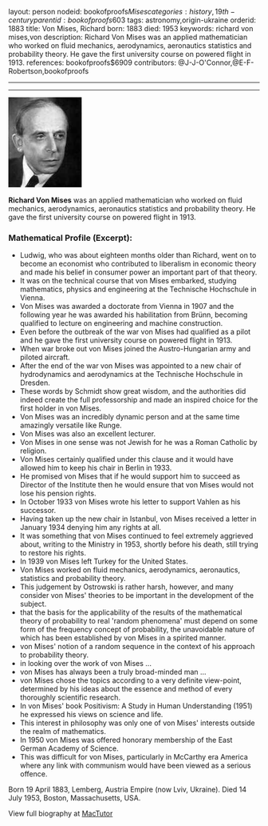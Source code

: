 layout: person
nodeid: bookofproofs$Mises
categories: history,19th-century
parentid: bookofproofs$603
tags: astronomy,origin-ukraine
orderid: 1883
title: Von Mises, Richard
born: 1883
died: 1953
keywords: richard von mises,von
description: Richard Von Mises was an applied mathematician who worked on fluid mechanics, aerodynamics, aeronautics statistics and probability theory. He gave the first university course on powered flight in 1913.
references: bookofproofs$6909
contributors: @J-J-O'Connor,@E-F-Robertson,bookofproofs

---



---

![Mises.jpg](https://github.com/bookofproofs/bookofproofs.github.io/blob/main/_sources/_assets/images/portraits/Mises.jpg?raw=true)

**Richard Von Mises** was an applied mathematician who worked on fluid mechanics, aerodynamics, aeronautics statistics and probability theory. He gave the first university course on powered flight in 1913.

### Mathematical Profile (Excerpt):
* Ludwig, who was about eighteen months older than Richard, went on to become an economist who contributed to liberalism in economic theory and made his belief in consumer power an important part of that theory.
* It was on the technical course that von Mises embarked, studying mathematics, physics and engineering at the Technische Hochschule in Vienna.
* Von Mises was awarded a doctorate from Vienna in 1907 and the following year he was awarded his habilitation from Brünn, becoming qualified to lecture on engineering and machine construction.
* Even before the outbreak of the war von Mises had qualified as a pilot and he gave the first university course on powered flight in 1913.
* When war broke out von Mises joined the Austro-Hungarian army and piloted aircraft.
* After the end of the war von Mises was appointed to a new chair of hydrodynamics and aerodynamics at the Technische Hochschule in Dresden.
* These words by Schmidt show great wisdom, and the authorities did indeed create the full professorship and made an inspired choice for the first holder in von Mises.
* Von Mises was an incredibly dynamic person and at the same time amazingly versatile like Runge.
* Von Mises was also an excellent lecturer.
* Von Mises in one sense was not Jewish for he was a Roman Catholic by religion.
* Von Mises certainly qualified under this clause and it would have allowed him to keep his chair in Berlin in 1933.
* He promised von Mises that if he would support him to succeed as Director of the Institute then he would ensure that von Mises would not lose his pension rights.
* In October 1933 von Mises wrote his letter to support Vahlen as his successor.
* Having taken up the new chair in Istanbul, von Mises received a letter in January 1934 denying him any rights at all.
* It was something that von Mises continued to feel extremely aggrieved about, writing to the Ministry in 1953, shortly before his death, still trying to restore his rights.
* In 1939 von Mises left Turkey for the United States.
* Von Mises worked on fluid mechanics, aerodynamics, aeronautics, statistics and probability theory.
* This judgement by Ostrowski is rather harsh, however, and many consider von Mises' theories to be important in the development of the subject.
* that the basis for the applicability of the results of the mathematical theory of probability to real 'random phenomena' must depend on some form of the frequency concept of probability, the unavoidable nature of which has been established by von Mises in a spirited manner.
* von Mises' notion of a random sequence in the context of his approach to probability theory.
* in looking over the work of von Mises ...
* von Mises has always been a truly broad-minded man ...
* von Mises chose the topics according to a very definite view-point, determined by his ideas about the essence and method of every thoroughly scientific research.
* In von Mises' book Positivism: A Study in Human Understanding (1951) he expressed his views on science and life.
* This interest in philosophy was only one of von Mises' interests outside the realm of mathematics.
* In 1950 von Mises was offered honorary membership of the East German Academy of Science.
* This was difficult for von Mises, particularly in McCarthy era America where any link with communism would have been viewed as a serious offence.

Born 19 April 1883, Lemberg, Austria Empire (now Lviv, Ukraine). Died 14 July 1953, Boston, Massachusetts, USA.

View full biography at [MacTutor](https://mathshistory.st-andrews.ac.uk/Biographies/Mises/)
